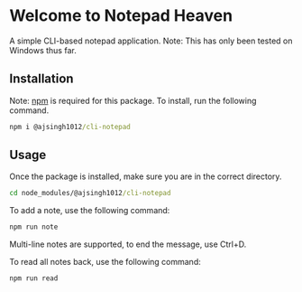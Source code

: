 # Welcome to Notepad Heaven

A simple CLI-based notepad application.
Note: This has only been tested on Windows thus far.

## Installation

Note: [npm](https://www.npmjs.com/get-npm) is required for this package.
To install, run the following command.
```cmd
npm i @ajsingh1012/cli-notepad
```

## Usage

Once the package is installed, make sure you are in the correct directory.
```cmd
cd node_modules/@ajsingh1012/cli-notepad
```

To add a note, use the following command:
```cmd
npm run note
```
Multi-line notes are supported, to end the message, use Ctrl+D.

To read all notes back, use the following command:
```cmd
npm run read
```
